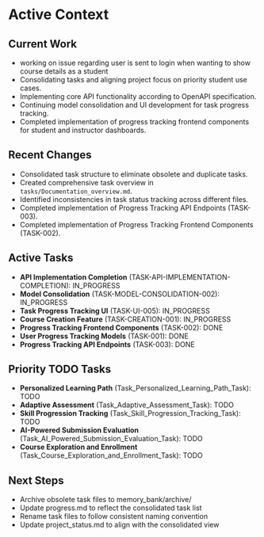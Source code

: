 # Active Context

## Current Work
- working on issue regarding user is sent to login when wanting to show course details as a student
- Consolidating tasks and aligning project focus on priority student use cases.
- Implementing core API functionality according to OpenAPI specification.
- Continuing model consolidation and UI development for task progress tracking.
- Completed implementation of progress tracking frontend components for student and instructor dashboards.

## Recent Changes
- Consolidated task structure to eliminate obsolete and duplicate tasks.
- Created comprehensive task overview in `tasks/Documentation_overview.md`.
- Identified inconsistencies in task status tracking across different files.
- Completed implementation of Progress Tracking API Endpoints (TASK-003).
- Completed implementation of Progress Tracking Frontend Components (TASK-002).

## Active Tasks
- **API Implementation Completion** (TASK-API-IMPLEMENTATION-COMPLETION): IN_PROGRESS
- **Model Consolidation** (TASK-MODEL-CONSOLIDATION-002): IN_PROGRESS
- **Task Progress Tracking UI** (TASK-UI-005): IN_PROGRESS
- **Course Creation Feature** (TASK-CREATION-001): IN_PROGRESS
- **Progress Tracking Frontend Components** (TASK-002): DONE
- **User Progress Tracking Models** (TASK-001): DONE
- **Progress Tracking API Endpoints** (TASK-003): DONE

## Priority TODO Tasks
- **Personalized Learning Path** (Task_Personalized_Learning_Path_Task): TODO
- **Adaptive Assessment** (Task_Adaptive_Assessment_Task): TODO
- **Skill Progression Tracking** (Task_Skill_Progression_Tracking_Task): TODO
- **AI-Powered Submission Evaluation** (Task_AI_Powered_Submission_Evaluation_Task): TODO
- **Course Exploration and Enrollment** (Task_Course_Exploration_and_Enrollment_Task): TODO

## Next Steps
- Archive obsolete task files to memory_bank/archive/
- Update progress.md to reflect the consolidated task list
- Rename task files to follow consistent naming convention
- Update project_status.md to align with the consolidated view
